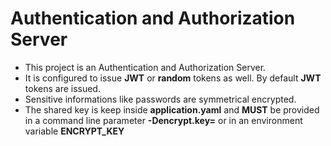 # **Authentication and Authorization Server** #

* This project is an Authentication and Authorization Server. 
* It is configured to issue **JWT** or **random** tokens as well. By default **JWT** tokens are issued.
* Sensitive informations like passwords are symmetrical encrypted. 
* The shared key is keep inside **application.yaml** and **MUST** be provided in a command line parameter **-Dencrypt.key=** or in an environment variable **ENCRYPT_KEY**